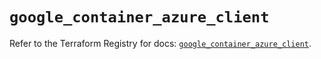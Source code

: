 # `google_container_azure_client`

Refer to the Terraform Registry for docs: [`google_container_azure_client`](https://registry.terraform.io/providers/hashicorp/google/5.35.0/docs/resources/container_azure_client).
